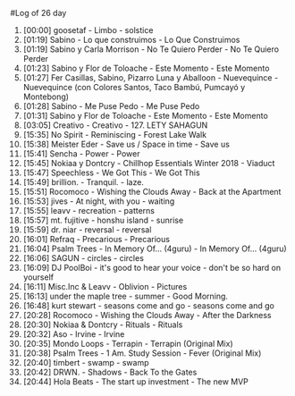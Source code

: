 #Log of 26 day

1. [00:00] goosetaf - Limbo - solstice
1. [01:19] Sabino - Lo que construimos - Lo Que Construimos
1. [01:19] Sabino y Carla Morrison - No Te Quiero Perder - No Te Quiero Perder
1. [01:23] Sabino y Flor de Toloache - Este Momento - Este Momento
1. [01:27] Fer Casillas, Sabino, Pizarro Luna y Aballoon - Nuevequince - Nuevequince (con Colores Santos, Taco Bambú, Pumcayó y Montebong)
1. [01:28] Sabino - Me Puse Pedo - Me Puse Pedo
1. [01:31] Sabino y Flor de Toloache - Este Momento - Este Momento
1. [03:05] Creativo - Creativo - 127. LETY SAHAGUN
1. [15:35] No Spirit - Reminiscing - Forest Lake Walk
1. [15:38] Meister Eder - Save us / Space in time - Save us
1. [15:41] Sencha - Power - Power
1. [15:45] Nokiaa y Dontcry - Chillhop Essentials Winter 2018 - Viaduct
1. [15:47] Speechless - We Got This - We Got This
1. [15:49] brillion. - Tranquil. - laze.
1. [15:51] Rocomoco - Wishing the Clouds Away - Back at the Apartment
1. [15:53] jives - At night, with you - waiting
1. [15:55] leavv - recreation - patterns
1. [15:57] mt. fujitive - honshu island - sunrise
1. [15:59] dr. niar - reversal - reversal
1. [16:01] Refraq - Precarious - Precarious
1. [16:04] Psalm Trees - In Memory Of... (4guru) - In Memory Of... (4guru)
1. [16:06] SAGUN - circles - circles
1. [16:09] DJ PoolBoi - it's good to hear your voice - don't be so hard on yourself
1. [16:11] Misc.Inc & Leavv - Oblivion - Pictures
1. [16:13] under the maple tree - summer - Good Morning.
1. [16:48] kurt stewart - seasons come and go - seasons come and go
1. [20:28] Rocomoco - Wishing the Clouds Away - After the Darkness
1. [20:30] Nokiaa & Dontcry - Rituals - Rituals
1. [20:32] Aso - Irvine - Irvine
1. [20:35] Mondo Loops - Terrapin - Terrapin (Original Mix)
1. [20:38] Psalm Trees - 1 Am. Study Session - Fever (Original Mix)
1. [20:40] timbert - swamp - swamp
1. [20:42] DRWN. - Shadows - Back To the Gates
1. [20:44] Hola Beats - The start up investment - The new MVP
